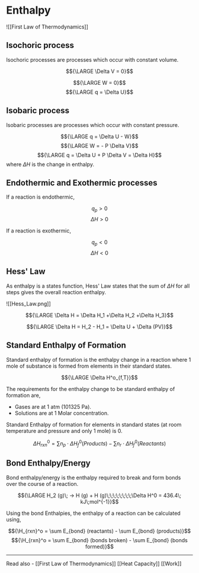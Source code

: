 # Enthalpy
![[First Law of Thermodynamics]]


## Isochoric process
Isochoric processes are processes which occur with constant volume.

$${\LARGE \Delta V = 0}$$

$${\LARGE W = 0}$$
$${\LARGE q = \Delta U}$$

## Isobaric process
Isobaric processes are processes which occur with constant pressure.

$${\LARGE q = \Delta U - W}$$
$${\LARGE W = - P \Delta V}$$
$${\LARGE q = \Delta U + P \Delta V = \Delta H}$$
where ${\Delta H}$ is the change in enthalpy.

## Endothermic and Exothermic processes

If a reaction is endothermic, 

$${q_p >0}$$
$${\Delta H >0}$$

If a reaction is exothermic,

$${q_p<0}$$
$${\Delta H<0}$$


## Hess' Law

As enthalpy is a states function, Hess' Law states that the sum of ${\Delta H}$ for all steps gives the overall reaction enthalpy.

![[Hess_Law.png]]

$${\LARGE \Delta H = \Delta H_1 +\Delta H_2 +\Delta H_3}$$


$${\LARGE \Delta H = H_2 - H_1 = \Delta U + \Delta (PV)}$$


## Standard Enthalpy of Formation

Standard enthalpy of formation is the enthalpy change in a reaction where 1 mole of substance is formed from elements in their standard states.

$${\LARGE \Delta H^o_{f,T}}$$

The requirements for the enthalpy change to be standard enthalpy of formation are,

- Gases are at 1 atm (101325 Pa).
- Solutions are at 1 Molar concentration.

Standard Enthalpy of formation for elements in standard states (at room temperature and pressure and only 1 mole) is 0.

$${\Delta H^0_{rxn} = \sum n_p \cdot \Delta H^0_f (Products) - \sum n_r \cdot \Delta H^0_f (Reactants)}$$


## Bond Enthalpy/Energy

Bond enthalpy/energy is the enthalpy required to break and form bonds over the course of a reaction.

$${\LARGE H_2 (g)\; -> H (g) + H (g)\;\;\;\;\;\;\;\;\Delta H^0 = 436.4\; kJ\;mol^{-1}}$$

Using the bond Enthalpies, the enthalpy of a reaction can be calculated using,

$${\H_{rxn}^o = \sum E_{bond} (reactants) - \sum E_{bond} (products)}$$
$${\H_{rxn}^o = \sum E_{bond} (bonds broken) - \sum E_{bond} (bonds formed)}$$


---
Read also - [[First Law of Thermodynamics]]		[[Heat Capacity]]	[[Work]] 